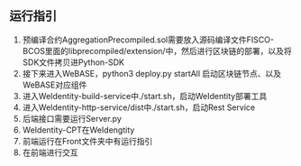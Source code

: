 ## 运行指引
1. 预编译合约AggregationPrecompiled.sol需要放入源码编译文件FISCO-BCOS里面的libprecompiled/extension/中，然后进行区块链的部署，以及将SDK文件拷贝进Python-SDK
2. 接下来进入WeBASE，python3 deploy.py startAll 启动区块链节点、以及WeBASE对应组件
3. 进入WeIdentity-build-service中./start.sh，启动WeIdentity部署工具
4. 进入WeIdentity-http-service/dist中./start.sh，启动Rest Service
6. 后端接口需要运行Server.py
7. WeIdentity-CPT在WeIdengtity
8. 前端运行在Front文件夹中有运行指引
9. 在前端进行交互
